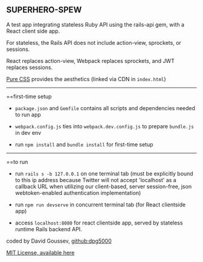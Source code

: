 SUPERHERO-SPEW
---------------
  A test app integrating stateless Ruby API using the rails-api gem, with a React client side app.

  For stateless, the Rails API does not include action-view, sprockets, or sessions.

  React replaces action-view, Webpack replaces sprockets, and JWT replaces sessions.

  <a href="http://purecss.io/">Pure CSS</a> provides the aesthetics (linked via CDN in `index.html`)

---------------
==first-time setup

* `package.json` and `Gemfile` contains all scripts and dependencies needed to run app

* `webpack.config.js` ties into `webpack.dev.config.js` to prepare `bundle.js` in dev env

* run `npm install` and `bundle install` for first-time setup

---------------
==to run

* run `rails s -b 127.0.0.1` on one terminal tab (must be explicitly bound to this ip address because Twitter will not accept 'localhost' as a callback URL when utilizing our client-based, server session-free, json webtoken-enabled authentication implementation)

* run `npm run devserve` in concurrent terminal tab (for React clientside app)

* access `localhost:8080` for react clientside app, served by stateless runtime Rails backend API.

coded by David Goussev, <a href="http://www.github.com/dpg5000">github:dpg5000</a>

[MIT License, available here](license.md)
